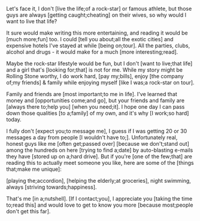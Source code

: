 Let's face it, I don't [live the life;of a rock-star] or famous athlete, but those guys are always [getting caught;cheating] on their wives, so why would I want to live that life?

It sure would make writing this more entertaining, and reading it would be [much more;fun] too. I could [tell you about;all the exotic cities] and expensive hotels I've stayed at while [being on;tour]. All the parties, clubs, alcohol and drugs - it would make for a much [more interesting;read].

Maybe the rock-star lifestyle would be fun, but I don't [want to live;that life] and a girl that's [looking for;that] is not for me. While my story might be Rolling Stone worthy, I do work hard, [pay my;bills], enjoy [the company of;my friends] & family while enjoying myself [like I was;a rock-star on tour].

Family and friends are [most important;to me in life]. I've learned that money and [opportunities come;and go], but your friends and family are [always there to;help you] [when you need;it]. I hope one day I can pass down those qualities [to a;family] of my own, and it's why [I work;so hard] today.

I fully don't [expect you;to message me], I guess if I was getting 20 or 30 messages a day from people [I wouldn't have to;]. Unfortunately real, honest guys like me [often get;passed over] [because we don't;stand out] among the hundreds on here [trying to find a;date] by auto-blasting e-mails they have [stored up on a;hard drive]. But if you're [one of the few;that] are reading this to actually meet someone you like, here are some of the [things that;make me unique]:

[playing the;accordion], [helping the elderly;at groceries], night swimming, always [striving towards;happiness].

That's me [in a;nutshell]. [If I contact;you], I appreciate you [taking the time to;read this] and would love to get to know you more [because most;people don't get this far].
